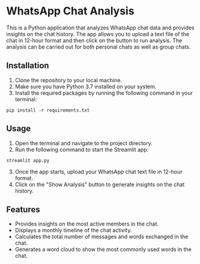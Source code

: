 <!-- WhatsApp Chat Analysis -->
<h1>WhatsApp Chat Analysis</h1>
<p>This is a Python application that analyzes WhatsApp chat data and provides insights on the chat history. The app allows you to upload a text file of the chat in 12-hour format and then click on the button to run analysis. The analysis can be carried out for both personal chats as well as group chats.</p>

<!-- Installation -->
<h2>Installation</h2>
<ol>
<li>Clone the repository to your local machine.</li>
<li>Make sure you have Python 3.7 installed on your system.</li>
<li>Install the required packages by running the following command in your terminal:</li>
</ol>
<pre><code>pip install -r requirements.txt</code></pre>

<!-- Usage -->
<h2>Usage</h2>
<ol>
<li>Open the terminal and navigate to the project directory.</li>
<li>Run the following command to start the Streamlit app:</li>
</ol>
<pre><code>streamlit app.py</code></pre>
<ol start="3">
<li>Once the app starts, upload your WhatsApp chat text file in 12-hour format.</li>
<li>Click on the "Show Analysis" button to generate insights on the chat history.</li>
</ol>

<!-- Features -->
<h2>Features</h2>
<ul>
<li>Provides insights on the most active members in the chat.</li>
<li>Displays a monthly timeline of the chat activity.</li>
<li>Calculates the total number of messages and words exchanged in the chat.</li>
<li>Generates a word cloud to show the most commonly used words in the chat.</li>
</ul>

